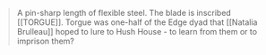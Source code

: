 >A pin-sharp length of flexible steel. The blade is inscribed [[TORGUE]].
> Torgue was one-half of the Edge dyad that [[Natalia Brulleau]] hoped to lure to Hush House - to learn from them or to imprison them?